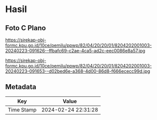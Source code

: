 # Hasil

## Foto C Plano

https://sirekap-obj-formc.kpu.go.id/10ce/pemilu/ppwp/82/04/20/20/01/8204202001003-20240223-091626--ffbafc69-c2ae-4ca5-ad2c-eec0086e8a57.jpg

https://sirekap-obj-formc.kpu.go.id/10ce/pemilu/ppwp/82/04/20/20/01/8204202001003-20240223-091653--d02bed6e-a368-4d00-86d8-f666ececc99d.jpg


## Metadata

| Key        | Value               |
| ---------- | ------------------- |
| Time Stamp | 2024-02-24 22:31:28 |



